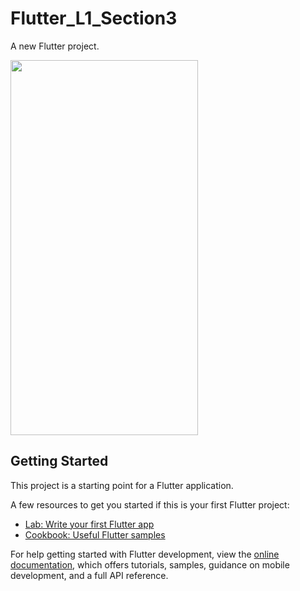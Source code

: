 # Flutter_L1_Section3

A new Flutter project.

<img src="https://github.com/DoaaAbdallah1/Flutter_L1_Section3/assets/122896725/3a37a29f-09bc-4544-84ac-1175c713a6bf" width=300 height=600>


## Getting Started

This project is a starting point for a Flutter application.

A few resources to get you started if this is your first Flutter project:

- [Lab: Write your first Flutter app](https://docs.flutter.dev/get-started/codelab)
- [Cookbook: Useful Flutter samples](https://docs.flutter.dev/cookbook)

For help getting started with Flutter development, view the
[online documentation](https://docs.flutter.dev/), which offers tutorials,
samples, guidance on mobile development, and a full API reference.
